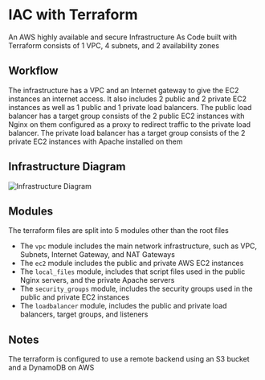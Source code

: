 # IAC with Terraform

An AWS highly available and secure Infrastructure As Code built with Terraform consists of 1 VPC, 4 subnets, and 2 availability zones

## Workflow
The infrastructure has a VPC and an Internet gateway to give the EC2 instances an internet access.
It also includes 2 public and 2 private EC2 instances as well as 1 public and 1 private load balancers.
The public load balancer has a target group consists of the 2 public EC2 instances with Nginx on them configured as a proxy to redirect traffic to the private load balancer.
The private load balancer has a target group consists of the 2 private EC2 instances with Apache installed on them

## Infrastructure Diagram
![Infrastructure Diagram](https://github.com/AhmedElSheriff/AWS-Infrastructure-Terraform/infrastructure.jpeg)

## Modules
The terraform files are split into 5 modules other than the root files
* The `vpc` module includes the main network infrastructure, such as VPC, Subnets, Internet Gateway, and NAT Gateways
* The `ec2` module includes the public and private AWS EC2 instances
* The `local_files` module, includes that script files used in the public Nginx servers, and the private Apache servers
* The `security_groups` module, includes the security groups used in the public and private EC2 instances
* The `loadbalancer` module, includes the public and private load balancers, target groups, and listeners

## Notes
The terraform is configured to use a remote backend using an S3 bucket and a DynamoDB on AWS
